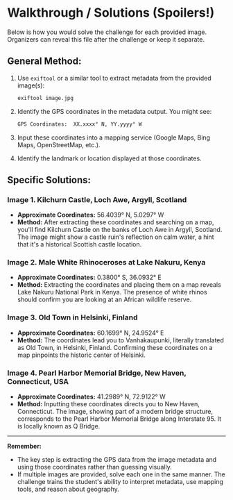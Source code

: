 # Walkthrough / Solutions (Spoilers!)

Below is how you would solve the challenge for each provided image. Organizers can reveal this file after the challenge or keep it separate.

## General Method:
1. Use `exiftool` or a similar tool to extract metadata from the provided image(s):
   
   ```bash
   exiftool image.jpg
   ```
2.  Identify the GPS coordinates in the metadata output. You might see:

    ```bash
    GPS Coordinates:  XX.xxxx° N, YY.yyyy° W 
    ```

3.  Input these coordinates into a mapping service (Google Maps, Bing Maps, OpenStreetMap, etc.).

4.  Identify the landmark or location displayed at those coordinates.

Specific Solutions:
-------------------

### Image 1\. Kilchurn Castle, Loch Awe, Argyll, Scotland

-   **Approximate Coordinates:** 56.4039° N, 5.0297° W
-   **Method:** After extracting these coordinates and searching on a map, you'll find Kilchurn Castle on the banks of Loch Awe in Argyll, Scotland. The image might show a castle ruin's reflection on calm water, a hint that it's a historical Scottish castle location.

### Image 2\. Male White Rhinoceroses at Lake Nakuru, Kenya

-   **Approximate Coordinates:** 0.3800° S, 36.0932° E
-   **Method:** Extracting the coordinates and placing them on a map reveals Lake Nakuru National Park in Kenya. The presence of white rhinos should confirm you are looking at an African wildlife reserve.

### Image 3\. Old Town in Helsinki, Finland

-   **Approximate Coordinates:** 60.1699° N, 24.9524° E
-   **Method:** The coordinates lead you to Vanhakaupunki, literally translated as Old Town, in Helsinki, Finland. Confirming these coordinates on a map pinpoints the historic center of Helsinki.

### Image 4\. Pearl Harbor Memorial Bridge, New Haven, Connecticut, USA

-   **Approximate Coordinates:** 41.2989° N, 72.9122° W
-   **Method:** Inputting these coordinates directs you to New Haven, Connecticut. The image, showing part of a modern bridge structure, corresponds to the Pearl Harbor Memorial Bridge along Interstate 95. It is locally known as Q Bridge.

* * * * *

**Remember:**

-   The key step is extracting the GPS data from the image metadata and using those coordinates rather than guessing visually.
-   If multiple images are provided, solve each one in the same manner. The challenge trains the student's ability to interpret metadata, use mapping tools, and reason about geography.